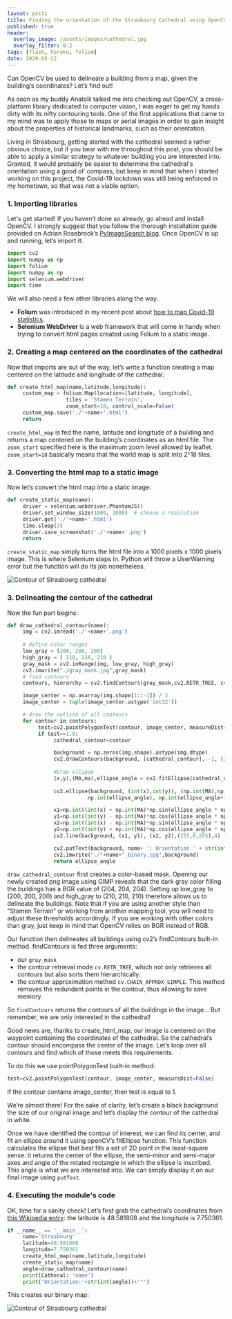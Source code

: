 ```yaml
---
layout: posts
title: Finding the orientation of the Strasbourg Cathedral using OpenCV
published: true
header:
  overlay_image: /assets/images/cathedral.jpg
  overlay_filter: 0.2
tags: [flask, heroku, folium]
date: 2020-05-22
---
```


Can OpenCV be used to delineate a building from a map, given the building’s coordinates? Let’s find out!

As soon as my buddy Anatolii talked me into checking out OpenCV, a cross-platform library dedicated to computer vision, I was eager to get my hands dirty with its nifty contouring tools. 
One of the first applications that came to my mind was to apply those to maps or aerial images in order to gain insight about the properties of historical landmarks, such as their orientation.

Living in Strasbourg, getting started with the cathedral seemed a rather obvious choice, but if you bear with me throughout this post, you should be able to apply a similar strategy to whatever building you are interested into. Granted, it would probably be easier to determine the cathedral's orientation using a good ol' compass, but keep in mind that when I started working on this project, the Covid-19 lockdown was still being enforced in my hometown, so that was not a viable option.

### 1. Importing libraries

Let's get started! If you haven’t done so already, go ahead and install OpenCV. I strongly suggest that you follow the thorough installation guide provided on Adrian Rosebrock’s [PyImageSearch blog](https://www.pyimagesearch.com/opencv-tutorials-resources-guides/). Once OpenCV is up and running, let’s import it:

```python
import cv2
import numpy as np
import folium
import numpy as np
import selenium.webdriver
import time
```

We will also need a few other libraries along the way. 
- **Folium** was introduced in my recent post about [how to map Covid-19 statistics](https://ovide19.github.io/blog/covidI/). 
- **Selenium WebDriver** is a web framework that will come in handy when trying to convert html pages created using Folium to a static image.

### 2. Creating a map centered on the coordinates of the cathedral

Now that imports are out of the way, let’s write a function creating a map centered on the latitude and longitude of the cathedral:

```python
def create_html_map(name,latitude,longitude):
     custom_map = folium.Map(location=[latitude, longitude],
                   tiles = 'Stamen Terrain',
                   zoom_start=18, control_scale=False)              
     custom_map.save('./'+name+'.html')
     return
```

`create_html_map` is fed the name, latitude and longitude of a building and returns a map centered on the building’s coordinates as an html file. The `zoom_start` specified here is the maximum zoom level allowed by leaflet. `zoom_start=18` basically means that the world map is split into 2^18 tiles.

### 3. Converting the html map to a static image

Now let’s convert the html map into a static image:

```python
def create_static_map(name):
     driver = selenium.webdriver.PhantomJS()
     driver.set_window_size(1000, 1000)  # choose a resolution
     driver.get('./'+name+'.html')
     time.sleep(3)
     driver.save_screenshot('./'+name+'.png')
     return
```

`create_static_map` simply turns the html file into a 1000 pixels x 1000 pixels image. This is where Selenium steps in.
Python will throw a UserWarning error but the function will do its job nonetheless.

![Contour of Strasbourg cathedral](/blog/assets/images/Strasbourg.png)

### 3. Delineating the contour of the cathedral

Now the fun part begins:

```python
def draw_cathedral_contour(name):
     img = cv2.imread('./'+name+'.png')
     
     # define color ranges
     low_gray = (200, 200, 200)
     high_gray = ( 210, 210, 210 )
     gray_mask = cv2.inRange(img, low_gray, high_gray)
     cv2.imwrite("./gray_mask.jpg",gray_mask)
     # find contours
     contours, hierarchy = cv2.findContours(gray_mask,cv2.RETR_TREE, cv2.CHAIN_APPROX_SIMPLE)

     image_center = np.asarray(img.shape[1::-1]) / 2
     image_center = tuple(image_center.astype('int32'))

     # draw the outline of all contours
     for contour in contours:
          test=cv2.pointPolygonTest(contour, image_center, measureDist=False) 
          if test==1.0:
               cathedral_contour=contour

               background = np.zeros(img.shape).astype(img.dtype)
               cv2.drawContours(background, [cathedral_contour], -1, (255, 255, 255), -1)
               
               #Draw ellipse
               (x,y),(MA,ma),ellipse_angle = cv2.fitEllipse(cathedral_contour)
  
               cv2.ellipse(background, (int(x),int(y)), (np.int(MA),np.int(ma)), ellipse_angle , 
                          np.int(ellipse_angle), np.int(ellipse_angle+360), (255,0,255), 1)

               x1=np.int((int(x) + np.int(MA)*np.sin(ellipse_angle * np.pi / 180.0)))
               y1=np.int((int(y) - np.int(MA)*np.cos(ellipse_angle * np.pi / 180.0)))     
               x2=np.int((int(x) - np.int(MA)*np.sin(ellipse_angle * np.pi / 180.0)))
               y2=np.int((int(y) + np.int(MA)*np.cos(ellipse_angle * np.pi / 180.0))) 
               cv2.line(background, (x1, y1), (x2, y2),(255,0,255),4) 

               cv2.putText(background, name+ ': Orientation ' + str(int(ellipse_angle))+' degrees', (100,50),cv2.FONT_HERSHEY_SIMPLEX , 0.6, (255,0,255),thickness=1)
               cv2.imwrite("./"+name+"_binary.jpg",background)
               return ellipse_angle
```


`draw_cathedral_contour` first creates a color-based mask. Opening  our newly created png image using GIMP reveals that the dark gray color filling the buildings has a BGR value of (204, 204, 204).  Setting up low_gray to (200, 200, 200) and high_gray to (210, 210, 210) therefore allows us to delineate the buildings. 
Note that if you are using another style than “Stamen Terrain” or working from another mapping tool, you will need to adjust these thresholds accordingly. If you are working with other colors than gray, just keep in mind that OpenCV relies on BGR instead of RGB.

Our function then delineates all buildings using cv2’s findContours built-in method. findContours is fed three arguments:

- our `gray_mask`
- the contour retrieval mode `cv.RETR_TREE`, which not only retrieves all contours but also sorts them hierarchically.
- the contour approximation method `cv.CHAIN_APPROX_SIMPLE`. This method removes the redundant points in the contour, thus allowing to save memory.

So `findContours` returns the contours of all the buildings in the image… But remember, we are only interested in the cathedral! 

Good news are, thanks to create_html_map, our image is centered on the waypoint containing the coordinates of the cathedral. So the cathedral’s contour should encompass the center of the image.
Let’s loop over all contours and find which of those meets this requirements.

To do this we use pointPolygonTest built-in method: 

```python
test=cv2.pointPolygonTest(contour, image_center, measureDist=False) 
```

If the contour contains image_center, then test is equal to 1.

We’re almost there! For the sake of clarity, let’s create a black background the size of our original image and let’s display the contour of the cathedral in white.

Once we have identified the contour of interest, we can find its center, and fit an ellipse around it using openCV’s fitEllipse function. This function calculates the ellipse that best fits a set of 2D point in the least-square sense: it returns the center of the ellipse, the semi-minor and semi-major axes and angle of the rotated rectangle in which the ellipse is inscribed. This angle is what we are interested into. We can simply display it on our final image using `putText`.

### 4. Executing the module's code

OK, time for a sanity check!
Let’s first grab the cathedral’s coordinates from [this Wikipedia entry](https://en.wikipedia.org/wiki/List_of_tallest_church_buildings): the latitude is 48.581808 and the longitude is 7.750361. 

```python
if __name__ == '__main__':
     name='Strasbourg'
     latitude=48.581808
     longitude=7.750361
     create_html_map(name,latitude,longitude)
     create_static_map(name)
     angle=draw_cathedral_contour(name)
     print(Catheral: 'name')
     print('Orientation:'+str(int(angle))+'°')
```

This creates our binary map:

![Contour of Strasbourg cathedral](/blog/assets/images/Strasbourg_binary.jpg)




























